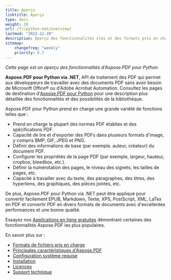 ```yaml
---
title: Aperçu
linktitle: Aperçu
type: docs
weight: 20
url: /fr/python-net/overview/
lastmod: "2022-12-20"
description: Aperçu des fonctionnalités clés et des formats pris en charge par Aspose.PDF pour Python via .NET, manuel d'installation et de licence de la bibliothèque.
sitemap:
    changefreq: "weekly"
    priority: 0.7
---
```


_Cette page est un aperçu des fonctionnalités d'Aspose.PDF pour Python._

**Aspose.PDF pour Python via .NET**, API de traitement des PDF qui permet aux développeurs de travailler avec des documents PDF sans avoir besoin de Microsoft Office® ou d'Adobe Acrobat Automation. Consultez les pages de destination d'[Aspose.PDF pour Python](https://products.aspose.com/pdf/python-net/) pour une description plus détaillée des fonctionnalités et des possibilités de la bibliothèque.

Aspose.PDF pour Python prend en charge une grande variété de fonctions telles que :

- Prend en charge la plupart des normes PDF établies et des spécifications PDF.
- Capacité de lire et d'exporter des PDFs dans plusieurs formats d'image, y compris BMP, GIF, JPEG et PNG.
- Définir des informations de base (par exemple.
 auteur, créateur) du document PDF.
- Configurer les propriétés de la page PDF (par exemple, largeur, hauteur, cropbox, bleedbox, etc.).
- Définir la numérotation des pages, le niveau des signets, les tailles de pages, etc.
- Capacité à travailler avec du texte, des paragraphes, des titres, des hyperliens, des graphiques, des pièces jointes, etc.

De plus, Aspose.PDF pour Python via .NET peut être appliqué pour convertir facilement EPUB, Markdown, Texte, XPS, PostScript, XML, LaTex en PDF et convertir PDF en divers formats de documents avec d'excellentes performances et une bonne qualité.

Essayez nos [Applications en ligne gratuites](https://products.aspose.app/pdf/applications) démontrant certaines des fonctionnalités Aspose.PDF les plus populaires.

En savoir plus sur :

- [Formats de fichiers pris en charge](/pdf/fr/python-net/supported-file-formats/)
- [Principales caractéristiques d'Aspose.PDF](/pdf/fr/python-net/key-features/)
- [Configuration système requise](/pdf/fr/python-net/system-requirements/)
- [Installation](/pdf/fr/python-net/installation/)
- [Licences](/pdf/fr/python-net/licensing/)
- [Support technique](/pdf/fr/python-net/technical-support/)